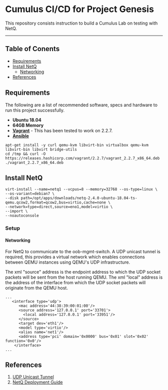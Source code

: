 # Cumulus CI/CD for Project Genesis

This repository consists instruction to build a Cumulus Lab on testing with NetQ.

---

## Table of Conents
* [Requirements](#requirements)
* [Install NetQ](#install-netq)
  * [Networking](#networking)
* [References](#references)

## Requirements
The following are a list of recommended software, specs and hardware to run this project successfully.
* **Ubuntu 18.04**
* **64GB Memory**
* **[Vagrant](https://releases.hashicorp.com/vagrant)** - This has been tested to work on 2.2.7.
* **[Ansible](http://ansible.com)**
```
apt-get install -y curl qemu-kvm libvirt-bin virtualbox qemu-kvm libvirt-bin libvirt bridge-utils
cd /tmp && curl -O https://releases.hashicorp.com/vagrant/2.2.7/vagrant_2.2.7_x86_64.deb
./vagrant_2.2.7_x86_64.deb

```

## Install NetQ
```
virt-install --name=netq1 --vcpus=8 --memory=32768 --os-type=linux \
--os-variant=debian7 \
--disk path=/opt/apps/downloads/netq-2.4.0-ubuntu-18.04-ts-qemu.qcow2,format=qcow2,bus=virtio,cache=none \
--network=type=direct,source=eno1,model=virtio \
--import \
--noautoconsole
```

### Setup
#### Networking
For NetQ to communicate to the oob-mgmt-switch. A UDP unicast tunnel is required, this provides a virtual network which enables connections between QEMU instances using QEMU's UDP infrastructure.

The xml "source" address is the endpoint address to which the UDP socket packets will be sent from the host running QEMU. The xml "local" address is the address of the interface from which the UDP socket packets will originate from the QEMU host. 
```
...
   <interface type='udp'>
      <mac address='44:38:39:00:01:00'/>
      <source address='127.0.0.1' port='33701'>
        <local address='127.0.0.1' port='33951'/>
      </source>
      <target dev='eth1'/>
      <model type='virtio'/>
      <alias name='net1'/>
      <address type='pci' domain='0x0000' bus='0x01' slot='0x02' function='0x0'/>
    </interface>
...
```

## References
1. [UDP Unicast Tunnel](https://libvirt.org/formatdomain.html#elementsNICSUDP)
2. [NetQ Deployment Guide](https://docs.cumulusnetworks.com/cumulus-netq/Cumulus-NetQ-Deployment-Guide/Install-NetQ/Prepare-NetQ-Onprem/#kvm-single-server-deployment)